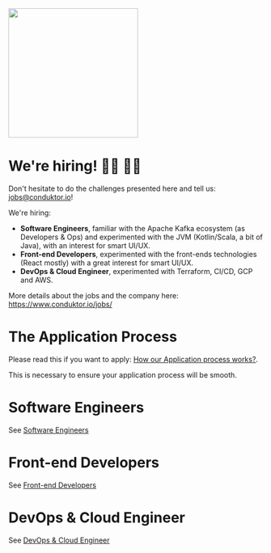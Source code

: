 <img src="https://www.conduktor.io/uploads/conduktor.svg" width="256">

# We're hiring! 👨‍💻 👩‍💻

Don't hesitate to do the challenges presented here and tell us: jobs@conduktor.io!

We're hiring:

- **Software Engineers**, familiar with the Apache Kafka ecosystem (as Developers & Ops) and experimented with the JVM (Kotlin/Scala, a bit of Java), with an interest for smart UI/UX.
- **Front-end Developers**, experimented with the front-ends technologies (React mostly) with a great interest for smart UI/UX.
- **DevOps & Cloud Engineer**, experimented with Terraform, CI/CD, GCP and AWS.

More details about the jobs and the company here: https://www.conduktor.io/jobs/

# The Application Process

Please read this if you want to apply: [How our Application process works?](application-process.md).

This is necessary to ensure your application process will be smooth.

# Software Engineers

See [Software Engineers](software-engineers/README.md)

# Front-end Developers

See [Front-end Developers](frontend-developers/README.md)

# DevOps & Cloud Engineer

See [DevOps & Cloud Engineer](https://apply.workable.com/conduktor/j/2E1B4DA1E0/)
